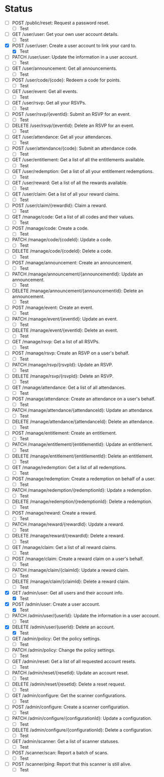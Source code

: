 # Status

- [ ] POST /public/reset: Request a password reset.
  - [ ] Test
- [ ] GET /user/user: Get your own user account details.
  - [ ] Test
- [x] POST /user/user: Create a user account to link your card to.
  - [x] Test
- [ ] PATCH /user/user: Update the information in a user account.
  - [ ] Test
- [ ] GET /user/announcement: Get all announcements.
  - [ ] Test
- [ ] POST /user/code/{code}: Redeem a code for points.
  - [ ] Test
- [ ] GET /user/event: Get all events.
  - [ ] Test
- [ ] GET /user/rsvp: Get all your RSVPs.
  - [ ] Test
- [ ] POST /user/rsvp/{eventId}: Submit an RSVP for an event.
  - [ ] Test
- [ ] DELETE /user/rsvp/{eventId}: Delete an RSVP for an event.
  - [ ] Test
- [ ] GET /user/attendance: Get all your attendances.
  - [ ] Test
- [ ] POST /user/attendance/{code}: Submit an attendance code.
  - [ ] Test
- [ ] GET /user/entitlement: Get a list of all the entitlements available.
  - [ ] Test
- [ ] GET /user/redemption: Get a list of all your entitlement redemptions.
  - [ ] Test
- [ ] GET /user/reward: Get a list of all the rewards available.
  - [ ] Test
- [ ] GET /user/claim: Get a list of all your reward claims.
  - [ ] Test
- [ ] POST /user/claim/{rewardId}: Claim a reward.
  - [ ] Test
- [ ] GET /manage/code: Get a list of all codes and their values.
  - [ ] Test
- [ ] POST /manage/code: Create a code.
  - [ ] Test
- [ ] PATCH /manage/code/{codeId}: Update a code.
  - [ ] Test
- [ ] DELETE /manage/code/{codeId}: Delete a code.
  - [ ] Test
- [ ] POST /manage/announcement: Create an announcement.
  - [ ] Test
- [ ] PATCH /manage/announcement/{announcementId}: Update an announcement.
  - [ ] Test
- [ ] DELETE /manage/announcement/{announcementId}: Delete an announcement.
  - [ ] Test
- [ ] POST /manage/event: Create an event.
  - [ ] Test
- [ ] PATCH /manage/event/{eventId}: Update an event.
  - [ ] Test
- [ ] DELETE /manage/event/{eventId}: Delete an event.
  - [ ] Test
- [ ] GET /manage/rsvp: Get a list of all RSVPs.
  - [ ] Test
- [ ] POST /manage/rsvp: Create an RSVP on a user's behalf.
  - [ ] Test
- [ ] PATCH /manage/rsvp/{rsvpId}: Update an RSVP.
  - [ ] Test
- [ ] DELETE /manage/rsvp/{rsvpId}: Delete an RSVP.
  - [ ] Test
- [ ] GET /manage/attendance: Get a list of all attendances.
  - [ ] Test
- [ ] POST /manage/attendance: Create an attendance on a user's behalf.
  - [ ] Test
- [ ] PATCH /manage/attendance/{attendanceId}: Update an attendance.
  - [ ] Test
- [ ] DELETE /manage/attendance/{attendanceId}: Delete an attendance.
  - [ ] Test
- [ ] POST /manage/entitlement: Create an entitlement.
  - [ ] Test
- [ ] PATCH /manage/entitlement/{entitlementId}: Update an entitlement.
  - [ ] Test
- [ ] DELETE /manage/entitlement/{entitlementId}: Delete an entitlement.
  - [ ] Test
- [ ] GET /manage/redemption: Get a list of all redemptions.
  - [ ] Test
- [ ] POST /manage/redemption: Create a redemption on behalf of a user.
  - [ ] Test
- [ ] PATCH /manage/redemption/{redemptionId}: Update a redemption.
  - [ ] Test
- [ ] DELETE /manage/redemption/{redemptionId}: Delete a redemption.
  - [ ] Test
- [ ] POST /manage/reward: Create a reward.
  - [ ] Test
- [ ] PATCH /manage/reward/{rewardId}: Update a reward.
  - [ ] Test
- [ ] DELETE /manage/reward/{rewardId}: Delete a reward.
  - [ ] Test
- [ ] GET /manage/claim: Get a list of all reward claims.
  - [ ] Test
- [ ] POST /manage/claim: Create a reward claim on a user's behalf.
  - [ ] Test
- [ ] PATCH /manage/claim/{claimId}: Update a reward claim.
  - [ ] Test
- [ ] DELETE /manage/claim/{claimId}: Delete a reward claim.
  - [ ] Test
- [x] GET /admin/user: Get all users and their account info.
  - [x] Test
- [x] POST /admin/user: Create a user account.
  - [x] Test
- [ ] PATCH /admin/user/{userId}: Update the information in a user account.
  - [ ] Test
- [x] DELETE /admin/user/{userId}: Delete an account.
  - [x] Test
- [ ] GET /admin/policy: Get the policy settings.
  - [ ] Test
- [ ] PATCH /admin/policy: Change the policy settings.
  - [ ] Test
- [ ] GET /admin/reset: Get a list of all requested account resets.
  - [ ] Test
- [ ] PATCH /admin/reset/{resetId}: Update an account reset.
  - [ ] Test
- [ ] DELETE /admin/reset/{resetId}: Delete a reset request.
  - [ ] Test
- [ ] GET /admin/configure: Get the scanner configurations.
  - [ ] Test
- [ ] POST /admin/configure: Create a scanner configuration.
  - [ ] Test
- [ ] PATCH /admin/configure/{configurationId}: Update a configuration.
  - [ ] Test
- [ ] DELETE /admin/configure/{configurationId}: Delete a configuration.
  - [ ] Test
- [ ] GET /admin/scanner: Get a list of scanner statuses.
  - [ ] Test
- [ ] POST /scanner/scan: Report a batch of scans.
  - [ ] Test
- [ ] POST /scanner/ping: Report that this scanner is still alive.
  - [ ] Test
